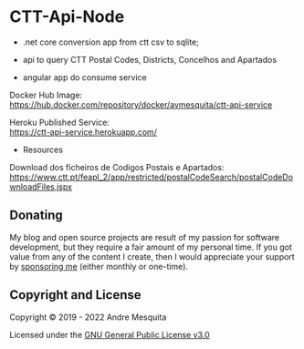 # CTT-Api-Node

- .net core conversion app from ctt csv to sqlite;

- api to query CTT Postal Codes, Districts, Concelhos and Apartados

- angular app do consume service


Docker Hub Image:<br>
https://hub.docker.com/repository/docker/avmesquita/ctt-api-service

Heroku Published Service:<br>
https://ctt-api-service.herokuapp.com/

* Resources

Download dos ficheiros de Codigos Postais e Apartados:<br>
https://www.ctt.pt/feapl_2/app/restricted/postalCodeSearch/postalCodeDownloadFiles.jspx

## Donating

My blog and open source projects are result of my passion for software development, but they require a fair amount of my personal time. If you got value from any of the content I create, then I would appreciate your support by [sponsoring me](https://github.com/sponsors/avmesquita) (either monthly or one-time).

## Copyright and License

Copyright © 2019 - 2022 Andre Mesquita

Licensed under the [GNU General Public License v3.0](https://github.com/avmesquita/CTT-Api/blob/master/LICENSE)
